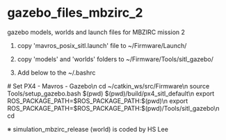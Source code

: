 # gazebo_files_mbzirc_2
gazebo models, worlds and launch files for MBZIRC mission 2

1. copy 'mavros_posix_sitl.launch' file to ~/Firmware/Launch/

2. copy 'models' and 'worlds' folders to ~/Firmware/Tools/sitl_gazebo/

3. Add below to the ~/.bashrc



\# Set PX4 - Mavros - Gazebo\n
cd ~/catkin_ws/src/Firmware\n
source Tools/setup_gazebo.bash $(pwd) $(pwd)/build/px4_sitl_default\n
export ROS_PACKAGE_PATH=$ROS_PACKAGE_PATH:$(pwd)\n
export ROS_PACKAGE_PATH=$ROS_PACKAGE_PATH:$(pwd)/Tools/sitl_gazebo\n
cd



※ simulation_mbzirc_release (world) is coded by HS Lee
